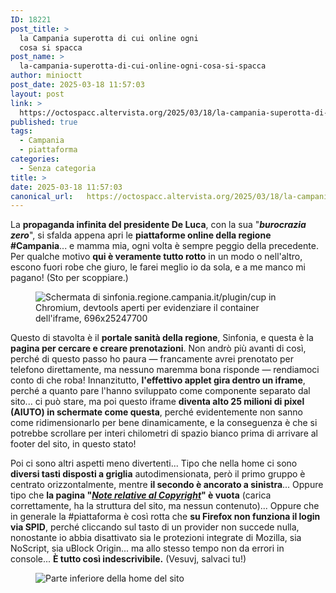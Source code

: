 ```yaml
---
ID: 18221
post_title: >
  la Campania superotta di cui online ogni
  cosa si spacca
post_name: >
  la-campania-superotta-di-cui-online-ogni-cosa-si-spacca
author: minioctt
post_date: 2025-03-18 11:57:03
layout: post
link: >
  https://octospacc.altervista.org/2025/03/18/la-campania-superotta-di-cui-online-ogni-cosa-si-spacca/
published: true
tags:
  - Campania
  - piattaforma
categories:
  - Senza categoria
title: >
date: 2025-03-18 11:57:03
canonical_url:   https://octospacc.altervista.org/2025/03/18/la-campania-superotta-di-cui-online-ogni-cosa-si-spacca/
---
```

<!-- wp:paragraph -->
<p>La <strong>propaganda infinita del presidente De Luca</strong>, con la sua "<strong><em>burocrazia zero</em></strong>", si sfalda appena apri le <strong>piattaforme online della regione #Campania</strong>... e mamma mia, ogni volta è sempre peggio della precedente. Per qualche motivo <strong>qui è veramente tutto rotto</strong> in un modo o nell'altro, escono fuori robe che giuro, le farei meglio io da sola, e a me manco mi pagano! (Sto per scoppiare.)</p>
<!-- /wp:paragraph -->

<!-- wp:image {"id":18222,"sizeSlug":"large","linkDestination":"none"} -->
<figure class="wp-block-image size-large"><img src="{{site.cdnurl}}/assets/uploads/2025/03/image-21-960x487.png" alt="Schermata di sinfonia.regione.campania.it/plugin/cup in Chromium, devtools aperti per evidenziare il container dell'iframe, 696x25247700" class="wp-image-18222"/></figure>
<!-- /wp:image -->

<!-- wp:paragraph -->
<p>Questo di stavolta è il <strong>portale sanità della regione</strong>, Sinfonia, e questa è la <strong>pagina per cercare e creare prenotazioni</strong>. Non andrò più avanti di così, perché di questo passo ho paura — francamente avrei prenotato per telefono direttamente, ma nessuno maremma bona risponde — rendiamoci conto di che roba! Innanzitutto, <strong>l'effettivo applet gira dentro un iframe</strong>, perché a quanto pare l'hanno sviluppato come componente separato dal sito... ci può stare, ma poi questo iframe <strong>diventa alto 25 milioni di pixel (AIUTO) in schermate come questa</strong>, perché evidentemente non sanno come ridimensionarlo per bene dinamicamente, e la conseguenza è che si potrebbe scrollare per interi chilometri di spazio bianco prima di arrivare al footer del sito, in questo stato!</p>
<!-- /wp:paragraph -->

<!-- wp:paragraph -->
<p>Poi ci sono altri aspetti meno divertenti... Tipo che nella home ci sono <strong>diversi tasti disposti a griglia</strong> autodimensionata, però il primo gruppo è centrato orizzontalmente, mentre <strong>il secondo è ancorato a sinistra</strong>... Oppure tipo che <strong>la pagina "<em><a href="https://sinfonia.regione.campania.it/preview/copyright">Note relative al Copyright</a></em>" è vuota</strong> (carica correttamente, ha la struttura del sito, ma nessun contenuto)... Oppure che in generale la #piattaforma è così rotta che <strong>su Firefox non funziona il login via SPID</strong>, perché cliccando sul tasto di un provider non succede nulla, nonostante io abbia disattivato sia le protezioni integrate di Mozilla, sia NoScript, sia uBlock Origin... ma allo stesso tempo non da errori in console... <strong>È tutto così indescrivibile.</strong> (Vesuvj, salvaci tu!)</p>
<!-- /wp:paragraph -->

<!-- wp:image {"id":18225,"sizeSlug":"large","linkDestination":"none"} -->
<figure class="wp-block-image size-large"><img src="{{site.cdnurl}}/assets/uploads/2025/03/image-22-960x177.png" alt="Parte inferiore della home del sito" class="wp-image-18225"/></figure>
<!-- /wp:image -->